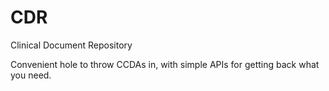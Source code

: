 # CDR
Clinical Document Repository

Convenient hole to throw CCDAs in, with simple APIs for getting back
what you need.

